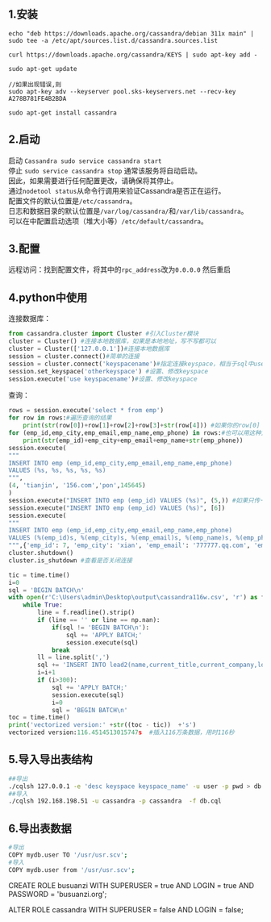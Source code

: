 ## 1.安装
```shell
echo "deb https://downloads.apache.org/cassandra/debian 311x main" | sudo tee -a /etc/apt/sources.list.d/cassandra.sources.list

curl https://downloads.apache.org/cassandra/KEYS | sudo apt-key add -

sudo apt-get update

//如果出现错误,则
sudo apt-key adv --keyserver pool.sks-keyservers.net --recv-key A278B781FE4B2BDA

sudo apt-get install cassandra
```

## 2.启动
启动 `Cassandra sudo service cassandra start`  
停止 `sudo service cassandra stop` 通常该服务将自动启动。  
因此，如果需要进行任何配置更改，请确保将其停止。  
通过`nodetool status`从命令行调用来验证Cassandra是否正在运行。  
配置文件的默认位置是`/etc/cassandra`。  
日志和数据目录的默认位置是`/var/log/cassandra/`和`/var/lib/cassandra`。  
可以在中配置启动选项（堆大小等）`/etc/default/cassandra`。
## 3.配置
远程访问：找到配置文件，将其中的`rpc_address`改为`0.0.0.0`
然后重启


## 4.python中使用
连接数据库：
```python
from cassandra.cluster import Cluster #引入Cluster模块
cluster = Cluster() #连接本地数据库，如果是本地地址，写不写都可以
cluster = Cluster(['127.0.0.1'])#连接本地数据库
session = cluster.connect()#简单的连接
session = cluster.connect('keyspacename')#指定连接keyspace，相当于sql中use dbname
session.set_keyspace('otherkeyspace') #设置、修改keyspace
session.execute('use keyspacename')#设置、修改keyspace
```
查询：
```python
rows = session.execute('select * from emp')
for row in rows:#遍历查询的结果
    print(str(row[0])+row[1]+row[2]+row[3]+str(row[4])) #如果你的row[0] 不是varchar 或者text类型，需要转一下类型，不然python会报错
for (emp_id,emp_city,emp_email,emp_name,emp_phone) in rows:#也可以用这种方式遍历查询的结果
    print(str(emp_id)+emp_city+emp_email+emp_name+str(emp_phone))
session.execute(
"""
INSERT INTO emp (emp_id,emp_city,emp_email,emp_name,emp_phone)
VALUES (%s, %s, %s, %s, %s)
""",
(4, 'tianjin', '156.com','pon',145645)
)
session.execute("INSERT INTO emp (emp_id) VALUES (%s)", (5,)) #如果只传一个参数，用tuple的形式必须后面加“，”，或者用list的形式
session.execute("INSERT INTO emp (emp_id) VALUES (%s)", [6]) 
session.execute(
"""
INSERT INTO emp (emp_id,emp_city,emp_email,emp_name,emp_phone)
VALUES (%(emp_id)s, %(emp_city)s, %(emp_email)s, %(emp_name)s, %(emp_phone)s)
""",{'emp_id': 7, 'emp_city': 'xian', 'emp_email': '777777.qq.com', 'emp_name': 'xiaoming', 'emp_phone': 55555})
cluster.shutdown()
cluster.is_shutdown #查看是否关闭连接

tic = time.time()
i=0
sql = 'BEGIN BATCH\n'
with open(r'C:\Users\admin\Desktop\output\cassandra116w.csv', 'r') as f:
    while True:
        line = f.readline().strip()
        if (line == '' or line == np.nan): 
            if(sql != 'BEGIN BATCH\n'):
                sql += 'APPLY BATCH;'
                session.execute(sql)
            break
        ll = line.split(',')
        sql += 'INSERT INTO lead2(name,current_title,current_company,location,id) VALUES (' + '\''+ll[0]+'\'' + ','+'\''+ll[1]+'\''+',' +'\''+ ll[2] +'\''+  ',' +'\''+ ll[3]+'\'' +',' +'\''+ ll[4] +'\''+');\n'
        i=i+1
        if (i>300):
            sql += 'APPLY BATCH;'
            session.execute(sql)
            i=0
            sql = 'BEGIN BATCH\n'
toc = time.time()
print('vectorized version:' +str((toc - tic))  +'s')  
vectorized version:116.4514513015747s  #插入116万条数据，用时116秒
```
## 5.导入导出表结构
```sh
##导出
./cqlsh 127.0.0.1 -e 'desc keyspace keyspace_name' -u user -p pwd > db.cql
##导入
./cqlsh 192.168.198.51 -u cassandra -p cassandra  -f db.cql
```
## 6.导出表数据
```sh
#导出
COPY mydb.user TO '/usr/usr.scv';
#导入
COPY mydb.user from '/usr/usr.scv';
```
CREATE ROLE busuanzi WITH SUPERUSER = true AND LOGIN = true AND PASSWORD = 'busuanzi.org';

ALTER ROLE cassandra WITH SUPERUSER = false AND LOGIN = false;
